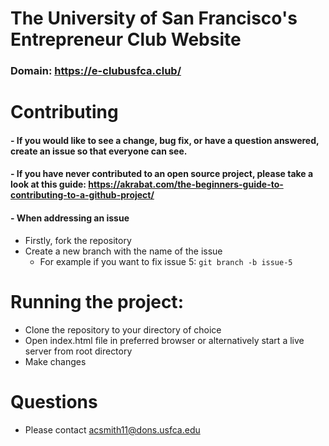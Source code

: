 # The University of San Francisco's Entrepreneur Club Website
### Domain: https://e-clubusfca.club/

# Contributing
#### - If you would like to see a change, bug fix, or have a question answered, **create an issue** so that everyone can see.

#### - If you have never contributed to an open source project, **please take a look at this guide**: https://akrabat.com/the-beginners-guide-to-contributing-to-a-github-project/

#### - When addressing an issue
- Firstly, fork the repository
- Create a new branch with the name of the issue
    - For example if you want to fix issue 5: `git branch -b issue-5`


# Running the project:
- Clone the repository to your directory of choice
- Open index.html file in preferred browser or alternatively start a live server from root directory
- Make changes

# Questions
- Please contact acsmith11@dons.usfca.edu